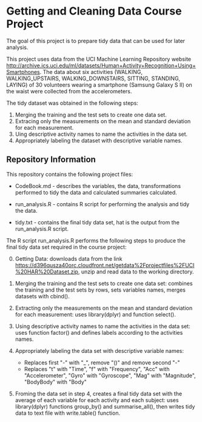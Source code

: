 # Getting and Cleaning Data Course Project
The goal of this project is to prepare tidy data that can be used for later analysis. 

This project uses data from the UCI Machine Learning Repository website http://archive.ics.uci.edu/ml/datasets/Human+Activity+Recognition+Using+Smartphones. The data about six activities (WALKING, WALKING_UPSTAIRS, WALKING_DOWNSTAIRS, SITTING, STANDING, LAYING) of 30 volunteers wearing a smartphone (Samsung Galaxy S II) on the waist were collected from the accelerometers.

The tidy dataset was obtained in the following steps:

1. Merging the training and the test sets to create one data set.
2. Extracing only the measurements on the mean and standard deviation for each measurement.
3. Uing descriptive activity names to name the activities in the data set.
4. Appropriately labeling the dataset with descriptive variable names.

## Repository Information
This repository contains the following project files:

* CodeBook.md -  describes the variables, the data, transformations performed to tidy the data and calculated summaries calculated.

* run_analysis.R - contains R script for performing the analysis and tidy the data.

* tidy.txt - contains the final tidy data set, hat is the output from the run_analysis.R script.  

The R script run_analysis.R performs the following steps to produce the final tidy data set required in the course project:

0. Getting Data: downloads data from the link https://d396qusza40orc.cloudfront.net/getdata%2Fprojectfiles%2FUCI%20HAR%20Dataset.zip, unzip and read data to the  working directory.

1. Merging the training and the test sets to create one data set: combines the training and the test sets by rows, sets variables names, merges datasets with cbind().

2. Extracting only the measurements on the mean and standard deviation for each measurement: uses library(dplyr) and function select().

3. Using descriptive activity names to name the activities in the data set: uses function factor() and defines labels according to the activities names.

4. Appropriately labeling the data set with descriptive variable names:

    -  Replaces first "-" with "_", remove "()" and remove second "-"  
    -  Replaces "t" with "Time", "f"  with "Frequency", "Acc" with "Accelerometer", "Gyro" with "Gyroscope", "Mag" with "Magnitude", "BodyBody" with "Body"

5. Froming the data set in step 4, creates a final tidy data set with the average of each variable for each activity and each subject: uses library(dplyr) functions group_by() and summarise_all(), then writes tidy data to text file with write.table() function.
